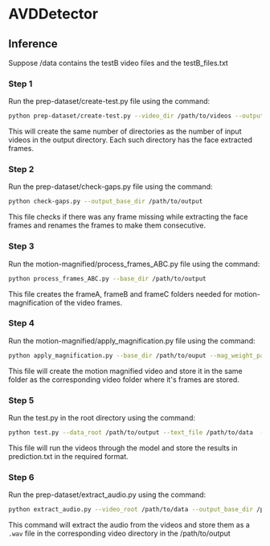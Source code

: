 # AVDDetector

## Inference

Suppose /data contains the testB video files and the testB_files.txt
### Step 1
Run the prep-dataset/create-test.py file using the command:

```bash
python prep-dataset/create-test.py --video_dir /path/to/videos --output_base_dir /path/to/output
```

This will create the same number of directories as the number of input videos in the output directory. Each such directory has the face extracted frames.

### Step 2
Run the prep-dataset/check-gaps.py file using the command:
```bash
python check-gaps.py --output_base_dir /path/to/output
```

This file checks if there was any frame missing while extracting the face frames and renames the frames to make them consecutive.

### Step 3
Run the motion-magnified/process_frames_ABC.py file using the command:
```bash
python process_frames_ABC.py --base_dir /path/to/output
```

This file creates the frameA, frameB and frameC folders needed for motion-magnification of the video frames.
### Step 4
Run the motion-magnified/apply_magnification.py file using the command:
```bash
python apply_magnification.py --base_dir /path/to/ouput --mag_weight_path /path/to/magnification_weights
```

This file will create the motion magnified video and store it in the same folder as the corresponding video folder where it's frames are stored.

### Step 5
Run the test.py in the root directory using the command:
```bash 
python test.py --data_root /path/to/output --text_file /path/to/data  --resume /path/to/av-classifier_checkpoint --model av-classifier
```

This file will run the videos through the model and store the results in prediction.txt in the required format.

### Step 6
Run the prep-dataset/extract_audio.py using the command:

```bash
python extract_audio.py --video_root /path/to/data --output_base_dir /path/to/output
```

This command will extract the audio from the videos and store them as a ``.wav`` file in the corresponding video directory in the /path/to/output